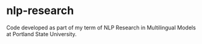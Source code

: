 # nlp-research
Code developed as part of my term of NLP Research in Multilingual Models at Portland State University.
